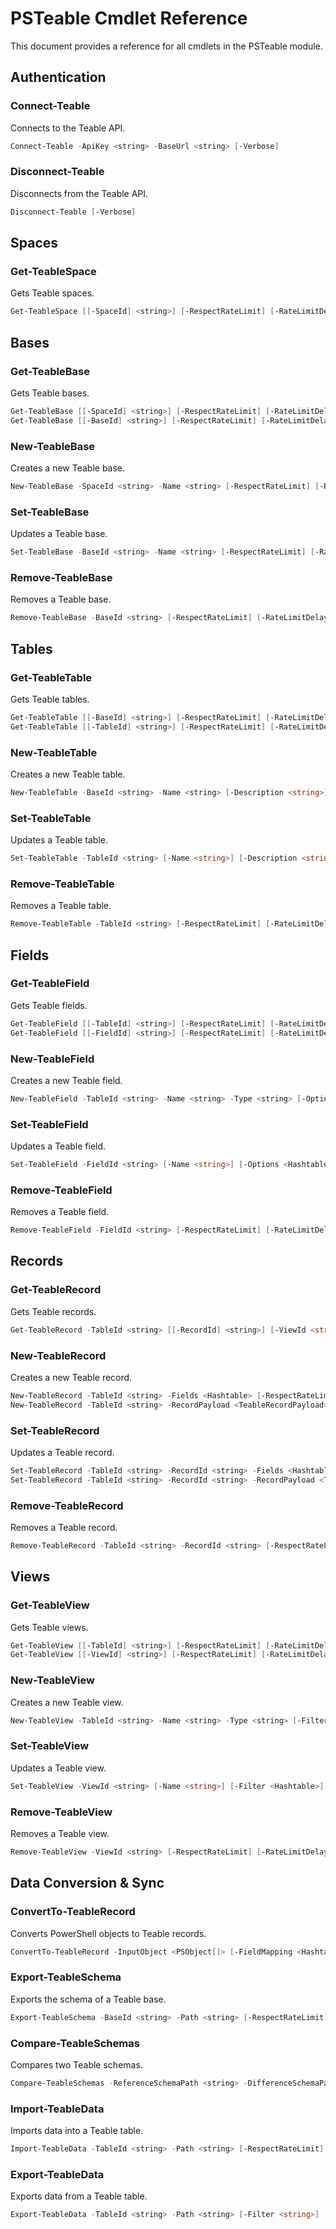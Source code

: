 # PSTeable Cmdlet Reference

This document provides a reference for all cmdlets in the PSTeable module.

## Authentication

### Connect-Teable

Connects to the Teable API.

```powershell
Connect-Teable -ApiKey <string> -BaseUrl <string> [-Verbose]
```

### Disconnect-Teable

Disconnects from the Teable API.

```powershell
Disconnect-Teable [-Verbose]
```

## Spaces

### Get-TeableSpace

Gets Teable spaces.

```powershell
Get-TeableSpace [[-SpaceId] <string>] [-RespectRateLimit] [-RateLimitDelay <TimeSpan>] [-Verbose]
```

## Bases

### Get-TeableBase

Gets Teable bases.

```powershell
Get-TeableBase [[-SpaceId] <string>] [-RespectRateLimit] [-RateLimitDelay <TimeSpan>] [-Verbose]
Get-TeableBase [[-BaseId] <string>] [-RespectRateLimit] [-RateLimitDelay <TimeSpan>] [-Verbose]
```

### New-TeableBase

Creates a new Teable base.

```powershell
New-TeableBase -SpaceId <string> -Name <string> [-RespectRateLimit] [-RateLimitDelay <TimeSpan>] [-Verbose]
```

### Set-TeableBase

Updates a Teable base.

```powershell
Set-TeableBase -BaseId <string> -Name <string> [-RespectRateLimit] [-RateLimitDelay <TimeSpan>] [-Verbose]
```

### Remove-TeableBase

Removes a Teable base.

```powershell
Remove-TeableBase -BaseId <string> [-RespectRateLimit] [-RateLimitDelay <TimeSpan>] [-Force] [-Verbose] [-WhatIf] [-Confirm]
```

## Tables

### Get-TeableTable

Gets Teable tables.

```powershell
Get-TeableTable [[-BaseId] <string>] [-RespectRateLimit] [-RateLimitDelay <TimeSpan>] [-Verbose]
Get-TeableTable [[-TableId] <string>] [-RespectRateLimit] [-RateLimitDelay <TimeSpan>] [-Verbose]
```

### New-TeableTable

Creates a new Teable table.

```powershell
New-TeableTable -BaseId <string> -Name <string> [-Description <string>] [-RespectRateLimit] [-RateLimitDelay <TimeSpan>] [-Verbose]
```

### Set-TeableTable

Updates a Teable table.

```powershell
Set-TeableTable -TableId <string> [-Name <string>] [-Description <string>] [-RespectRateLimit] [-RateLimitDelay <TimeSpan>] [-Verbose]
```

### Remove-TeableTable

Removes a Teable table.

```powershell
Remove-TeableTable -TableId <string> [-RespectRateLimit] [-RateLimitDelay <TimeSpan>] [-Force] [-Verbose] [-WhatIf] [-Confirm]
```

## Fields

### Get-TeableField

Gets Teable fields.

```powershell
Get-TeableField [[-TableId] <string>] [-RespectRateLimit] [-RateLimitDelay <TimeSpan>] [-Verbose]
Get-TeableField [[-FieldId] <string>] [-RespectRateLimit] [-RateLimitDelay <TimeSpan>] [-Verbose]
```

### New-TeableField

Creates a new Teable field.

```powershell
New-TeableField -TableId <string> -Name <string> -Type <string> [-Options <Hashtable>] [-RespectRateLimit] [-RateLimitDelay <TimeSpan>] [-Verbose]
```

### Set-TeableField

Updates a Teable field.

```powershell
Set-TeableField -FieldId <string> [-Name <string>] [-Options <Hashtable>] [-RespectRateLimit] [-RateLimitDelay <TimeSpan>] [-Verbose]
```

### Remove-TeableField

Removes a Teable field.

```powershell
Remove-TeableField -FieldId <string> [-RespectRateLimit] [-RateLimitDelay <TimeSpan>] [-Force] [-Verbose] [-WhatIf] [-Confirm]
```

## Records

### Get-TeableRecord

Gets Teable records.

```powershell
Get-TeableRecord -TableId <string> [[-RecordId] <string>] [-ViewId <string>] [-Filter <Hashtable>] [-SortBy <string[]>] [-Descending] [-Property <string[]>] [-MaxCount <int>] [-RespectRateLimit] [-RateLimitDelay <TimeSpan>] [-Verbose]
```

### New-TeableRecord

Creates a new Teable record.

```powershell
New-TeableRecord -TableId <string> -Fields <Hashtable> [-RespectRateLimit] [-RateLimitDelay <TimeSpan>] [-Verbose]
New-TeableRecord -TableId <string> -RecordPayload <TeableRecordPayload> [-RespectRateLimit] [-RateLimitDelay <TimeSpan>] [-Verbose]
```

### Set-TeableRecord

Updates a Teable record.

```powershell
Set-TeableRecord -TableId <string> -RecordId <string> -Fields <Hashtable> [-RespectRateLimit] [-RateLimitDelay <TimeSpan>] [-Verbose]
Set-TeableRecord -TableId <string> -RecordId <string> -RecordPayload <TeableRecordPayload> [-RespectRateLimit] [-RateLimitDelay <TimeSpan>] [-Verbose]
```

### Remove-TeableRecord

Removes a Teable record.

```powershell
Remove-TeableRecord -TableId <string> -RecordId <string> [-RespectRateLimit] [-RateLimitDelay <TimeSpan>] [-Force] [-Verbose] [-WhatIf] [-Confirm]
```

## Views

### Get-TeableView

Gets Teable views.

```powershell
Get-TeableView [[-TableId] <string>] [-RespectRateLimit] [-RateLimitDelay <TimeSpan>] [-Verbose]
Get-TeableView [[-ViewId] <string>] [-RespectRateLimit] [-RateLimitDelay <TimeSpan>] [-Verbose]
```

### New-TeableView

Creates a new Teable view.

```powershell
New-TeableView -TableId <string> -Name <string> -Type <string> [-Filter <Hashtable>] [-Sort <Hashtable>] [-RespectRateLimit] [-RateLimitDelay <TimeSpan>] [-Verbose]
```

### Set-TeableView

Updates a Teable view.

```powershell
Set-TeableView -ViewId <string> [-Name <string>] [-Filter <Hashtable>] [-Sort <Hashtable>] [-RespectRateLimit] [-RateLimitDelay <TimeSpan>] [-Verbose]
```

### Remove-TeableView

Removes a Teable view.

```powershell
Remove-TeableView -ViewId <string> [-RespectRateLimit] [-RateLimitDelay <TimeSpan>] [-Force] [-Verbose] [-WhatIf] [-Confirm]
```

## Data Conversion & Sync

### ConvertTo-TeableRecord

Converts PowerShell objects to Teable records.

```powershell
ConvertTo-TeableRecord -InputObject <PSObject[]> [-FieldMapping <Hashtable>] [-Verbose]
```

### Export-TeableSchema

Exports the schema of a Teable base.

```powershell
Export-TeableSchema -BaseId <string> -Path <string> [-RespectRateLimit] [-RateLimitDelay <TimeSpan>] [-Verbose]
```

### Compare-TeableSchemas

Compares two Teable schemas.

```powershell
Compare-TeableSchemas -ReferenceSchemaPath <string> -DifferenceSchemaPath <string> [-Verbose]
```

### Import-TeableData

Imports data into a Teable table.

```powershell
Import-TeableData -TableId <string> -Path <string> [-RespectRateLimit] [-RateLimitDelay <TimeSpan>] [-Verbose]
```

### Export-TeableData

Exports data from a Teable table.

```powershell
Export-TeableData -TableId <string> -Path <string> [-Filter <string>] [-Fields <string[]>] [-RespectRateLimit] [-RateLimitDelay <TimeSpan>] [-Verbose]
```
